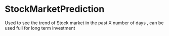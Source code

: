 # StockMarketPrediction
Used to see the trend of Stock market in the past X number of days , can be used full for long term investment
